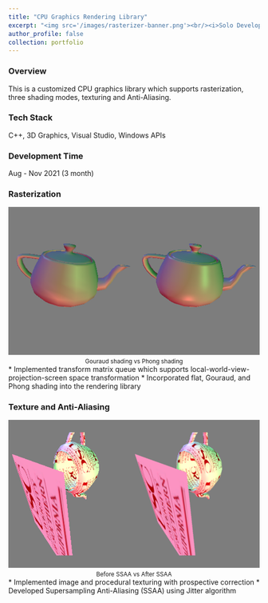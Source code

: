 ```yaml
---
title: "CPU Graphics Rendering Library"
excerpt: "<img src='/images/rasterizer-banner.png'><br/><i>Solo Developer / C++ / 3D Graphics Pipeline<i>"
author_profile: false
collection: portfolio
---
```


### Overview
This is a customized CPU graphics library which supports rasterization, three shading modes, texturing and Anti-Aliasing.

### Tech Stack
C++, 3D Graphics, Visual Studio, Windows APIs

### Development Time
Aug - Nov 2021 (3 month)

### Rasterization
<img src='/images/rasterizer-shader.png'>
<center><small>Gouraud shading vs Phong shading</small></center>
* Implemented transform matrix queue which supports local-world-view-projection-screen space transformation
* Incorporated flat, Gouraud, and Phong shading into the rendering library
    
### Texture and Anti-Aliasing
<img src='/images/rasterizer-aa.png'>
<center><small>Before SSAA vs After SSAA</small></center>
* Implemented image and procedural texturing with prospective correction
* Developed Supersampling Anti-Aliasing (SSAA) using Jitter algorithm